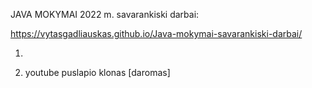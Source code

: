 JAVA MOKYMAI 2022 m.  savarankiski darbai:

https://vytasgadliauskas.github.io/Java-mokymai-savarankiski-darbai/

1.

2. youtube puslapio klonas [daromas]

